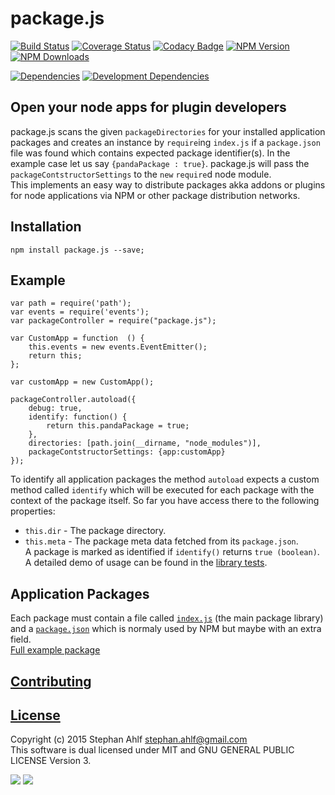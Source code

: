 # package.js
[![Build Status](http://img.shields.io/travis/s-a/package.js.svg)](https://travis-ci.org/s-a/package.js) 
[![Coverage Status](https://coveralls.io/repos/s-a/package.js/badge.svg)](https://coveralls.io/r/s-a/package.js) 
[![Codacy Badge](https://www.codacy.com/project/badge/aa693627f7f2424db1fa0cc2871f1aa5)](https://www.codacy.com/app/stephanahlf/package-js) 
[![NPM Version](http://img.shields.io/npm/v/package.js.svg?style=flat)](https://www.npmjs.org/package/package.js) 
[![NPM Downloads](https://img.shields.io/npm/dm/package.js.svg)](https://www.npmjs.org/package/package.js)  

[![Dependencies](https://img.shields.io/david/s-a/package.js.svg)](https://www.npmjs.org/package/package.js)
[![Development Dependencies](https://img.shields.io/david/dev/s-a/package.js.svg)](https://www.npmjs.org/package/package.js)

## Open your node apps for plugin developers
package.js scans the given ```packageDirectories``` for your installed application packages and creates an instance by ```require```ing ```index.js``` if a ```package.json``` file was found which contains expected package identifier(s). In the example case let us say ```{pandaPackage : true}```.
package.js will pass the ```packageContstructorSettings``` to the ```new``` ```require```d node module.  
This implements an easy way to distribute packages akka addons or plugins for node applications via NPM or other package distribution networks.  


## Installation
```npm install package.js --save;```  

## Example
```
var path = require('path');
var events = require('events');
var packageController = require("package.js");

var CustomApp = function  () {
	this.events = new events.EventEmitter();
	return this;
};

var customApp = new CustomApp();

packageController.autoload({
	debug: true,
	identify: function() {
		return this.pandaPackage = true;
	},
	directories: [path.join(__dirname, "node_modules")],
	packageContstructorSettings: {app:customApp}
});
```
To identify all application packages the method ```autoload``` expects a custom method called ```identify``` which will be executed for each package with the context  of the package itself. So far you have access there to the following properties: 
 - ```this.dir``` - The package directory.
 - ```this.meta``` - The package meta data fetched from its ```package.json```.  
A package is marked as identified if ```identify()``` returns ```true (boolean)```.  
A detailed demo of usage can be found in the [library tests](/test/main.js). 

## Application Packages 
Each package must contain a file called [```index.js```](/test-packages/package-1/index.js) (the main package library) and a [```package.json```](/test-packages/package-1/package.json) which is normaly used by NPM but maybe with an extra field.  
[Full example package](/test-packages/package-1/)

## [Contributing](/CONTRIBUTING.md)

## [License](/LICENSE.md)
Copyright (c) 2015 Stephan Ahlf <stephan.ahlf@gmail.com>  
This software is dual licensed under MIT and GNU GENERAL PUBLIC LICENSE Version 3.  

[<img src="https://s-a.github.io/license/img/mit.svg" />](/LICENSE.md#mit "Massachusetts Institute of Technology (MIT)") 
[<img src="https://s-a.github.io/license/img/gpl-3.0.svg" />](/LICENSE.md#gpl-30 "GNU GENERAL PUBLIC LICENSE Version 3")